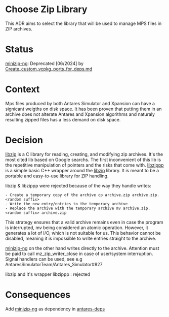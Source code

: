 Choose Zip Library 
===
This ADR aims to select the library that will be used to manage MPS files in ZIP archives.

Status
=== 
[minizip-ng](https://github.com/zlib-ng/minizip-ng): Deprecated [06/2024] by [Create_custom_vcpkg_ports_for_deps.md](Create_custom_vcpkg_ports_for_deps.md)

Context
===
Mps files produced by both Antares Simulator and Xpansion can have a signicant weigths on disk space. It has been proven that putting them in an archive does not alterate Antares and Xpansion algorithms and naturaly resulting zipped files has a less demand on disk space.

Decision
===

[libzip](https://libzip.org/) is a C library for reading, creating, and modifying zip archives. It's the most cited lib based on Google searchs. The first inconvenient of this lib is the repetitive manipulation of pointers and the risks that come with. 
[libzippp](https://github.com/ctabin/libzippp) is a simple basic C++ wrapper around the [libzip](https://libzip.org/) library. It is meant to be a portable and easy-to-use library for ZIP handling.


libzip & libzippp were rejected because of the way they handle writes:

    - Create a temporary copy of the archive cp archive.zip archive.zip.<random suffix>
    - Write the new entry/entries to the temporary archive
    - Replace the archive with the temporary archive mv archive.zip.<random suffix> archive.zip

This strategy ensures that a valid archive remains even in case the program is interrupted, mv being considered an atomic operation. However, it generates a lot of I/O, which is not suitable for us. This behavior cannot be disabled, meaning it is impossible to write entries straight to the archive.

[minizip-ng](https://github.com/zlib-ng/minizip-ng) on the other hand writes directly to the archive. Attention must be paid to call mz_zip_writer_close in case of user/system interruption. Signal handlers can be used, see e.g AntaresSimulatorTeam/Antares_Simulator#827

libzip and it's wrapper libzippp : rejected

Consequences 
===
Add [minizip-ng](https://github.com/zlib-ng/minizip-ng) as dependency in [antares-deps](https://github.com/AntaresSimulatorTeam/antares-deps)
